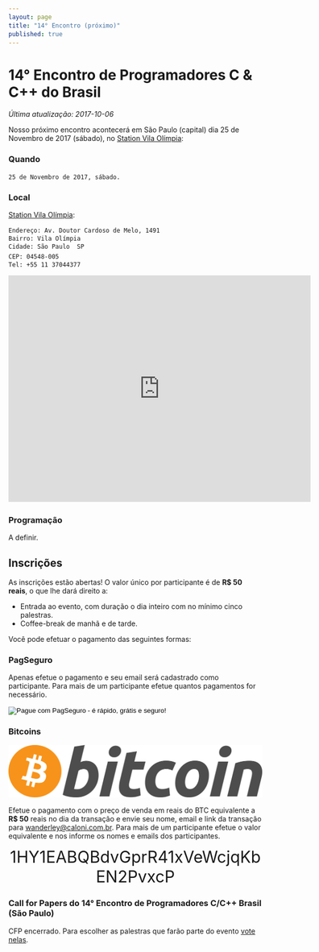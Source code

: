 ```yaml
---
layout: page
title: "14° Encontro (próximo)"
published: true
---
```

# 14° Encontro de Programadores C & C++ do Brasil

*Última atualização: 2017-10-06*

Nosso próximo encontro acontecerá em São Paulo (capital) dia 25 de Novembro de 2017 (sábado), no [Station Vila Olímpia](http://www.stationct.com.br/unidade-vila-olimpia/):

### Quando
```
25 de Novembro de 2017, sábado.
```

### Local
[Station Vila Olímpia](http://www.stationct.com.br/unidade-vila-olimpia/):

```
Endereço: Av. Doutor Cardoso de Melo, 1491 
Bairro: Vila Olímpia 
Cidade: São Paulo  SP
CEP: 04548-005
Tel: +55 11 37044377
```

<iframe src="https://www.google.com/maps/embed?pb=!1m18!1m12!1m3!1d3656.19924143003!2d-46.68990138502158!3d-23.597186384665118!2m3!1f0!2f0!3f0!3m2!1i1024!2i768!4f13.1!3m3!1m2!1s0x94ce5748512eaee5%3A0x123f4e341683dfc1!2sAv.+Dr.+Cardoso+de+Melo%2C+1491+-+Vila+Olimpia%2C+S%C3%A3o+Paulo+-+SP%2C+04548-005!5e0!3m2!1sen!2sbr!4v1507304377730" width="600" height="450" frameborder="0" style="border:0" allowfullscreen></iframe>

### Programação

A definir.

## Inscrições

As inscrições estão abertas! O valor único por participante é de __R$ 50 reais__, o que lhe dará direito a:

 - Entrada ao evento, com duração o dia inteiro com no mínimo cinco palestras.
 - Coffee-break de manhã e de tarde.

Você pode efetuar o pagamento das seguintes formas:

### PagSeguro

Apenas efetue o pagamento e seu email será cadastrado como participante. Para mais de um participante efetue quantos pagamentos for necessário.

<!-- INICIO FORMULARIO BOTAO PAGSEGURO -->
<form action="https://pagseguro.uol.com.br/checkout/v2/payment.html" method="post">
<!-- NÃO EDITE OS COMANDOS DAS LINHAS ABAIXO -->
<input type="hidden" name="code" value="DC84C09D4D4D163BB4B86FA2648453A1" />
<input type="hidden" name="iot" value="button" />
<input type="image" src="https://stc.pagseguro.uol.com.br/public/img/botoes/pagamentos/209x48-comprar-assina.gif" name="submit" alt="Pague com PagSeguro - é rápido, grátis e seguro!" />
</form>
<!-- FINAL FORMULARIO BOTAO PAGSEGURO -->

### Bitcoins

<img src="/public/img/bitcoin_logo.png"/>

Efetue o pagamento com o preço de venda em reais do BTC equivalente a __R$ 50__ reais no dia da transação e envie seu nome, email e link da transação para wanderley@caloni.com.br. Para mais de um participante efetue o valor equivalente e nos informe os nomes e emails dos participantes.

<font size="6em"><p align="center">1HY1EABQBdvGprR41xVeWcjqKbEN2PvxcP</p></font>


### Call for Papers do 14° Encontro de Programadores C/C++ Brasil (São Paulo)

CFP encerrado. Para escolher as palestras que farão parte do evento [vote nelas](https://goo.gl/forms/QbBOc5TmxUAgKFbi1).

